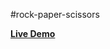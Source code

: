 #rock-paper-scissors

<a href ="https://mohamed200111.github.io/rock-paper-scissors-game/"> <strong> Live Demo </strong> </a>
